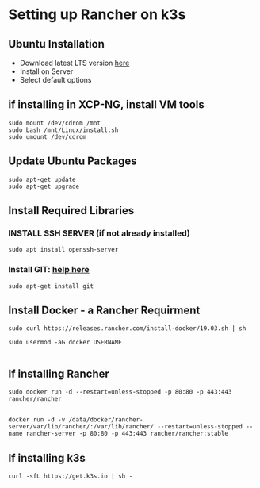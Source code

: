 # Setting up Rancher on k3s

## Ubuntu Installation
  - Download latest LTS version [here](https://www.ubuntu.com/download/server)
  - Install on Server
  - Select default options
  
## if installing in XCP-NG, install VM tools

```
sudo mount /dev/cdrom /mnt
sudo bash /mnt/Linux/install.sh
sudo umount /dev/cdrom

```

## Update Ubuntu Packages
```
sudo apt-get update
sudo apt-get upgrade
```
## Install Required Libraries
### INSTALL SSH SERVER (if not already installed)
```
sudo apt install openssh-server
```

### Install GIT: [help here](https://help.ubuntu.com/lts/serverguide/git.html)
```
sudo apt-get install git
```

## Install Docker - a Rancher Requirment

```
sudo curl https://releases.rancher.com/install-docker/19.03.sh | sh

sudo usermod -aG docker USERNAME


```

## If installing Rancher

```
sudo docker run -d --restart=unless-stopped -p 80:80 -p 443:443 rancher/rancher
```

```

docker run -d -v /data/docker/rancher-server/var/lib/rancher/:/var/lib/rancher/ --restart=unless-stopped --name rancher-server -p 80:80 -p 443:443 rancher/rancher:stable
```


## If installing k3s
```
curl -sfL https://get.k3s.io | sh -
```
